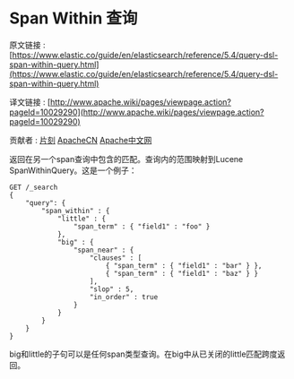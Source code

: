 # Span Within 查询

原文链接 : [https://www.elastic.co/guide/en/elasticsearch/reference/5.4/query-dsl-span-within-query.html](https://www.elastic.co/guide/en/elasticsearch/reference/5.4/query-dsl-span-within-query.html)

译文链接 : [http://www.apache.wiki/pages/viewpage.action?pageId=10029290](http://www.apache.wiki/pages/viewpage.action?pageId=10029290)

贡献者 : [片刻](/display/~jiangzhonglian) [ApacheCN](/display/~apachecn) [Apache中文网](/display/~apachechina)

返回在另一个span查询中包含的匹配。查询内的范围映射到Lucene SpanWithinQuery。这是一个例子：

```
GET /_search
{
    "query": {
        "span_within" : {
            "little" : {
                "span_term" : { "field1" : "foo" }
            },
            "big" : {
                "span_near" : {
                    "clauses" : [
                        { "span_term" : { "field1" : "bar" } },
                        { "span_term" : { "field1" : "baz" } }
                    ],
                    "slop" : 5,
                    "in_order" : true
                }
            }
        }
    }
}
```

big和little的子句可以是任何span类型查询。在big中从已关闭的little匹配跨度返回。